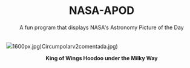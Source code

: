 <div align="center">
  <h1>
    NASA-APOD
  </h1>
</div>
  
<div align="center">
  A fun program that displays NASA's Astronomy Picture of the Day
</div>

<br>

![](https://apod.nasa.gov/apod/image/2407/KingOfWings_Pinkston_7360.jpg)1600px.jpg)Circumpolarv2comentada.jpg)

<p align = "center">
  <b>King of Wings Hoodoo under the Milky Way</b>
</p>
